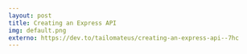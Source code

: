 ```yaml
---
layout: post
title: Creating an Express API
img: default.png
externo: https://dev.to/tailomateus/creating-an-express-api--7hc
---
```

